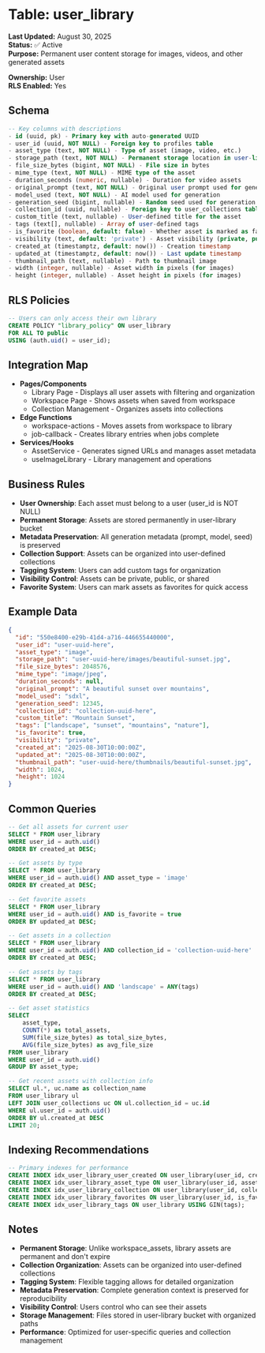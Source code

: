 # Table: user_library

**Last Updated:** August 30, 2025  
**Status:** ✅ Active  
**Purpose:** Permanent user content storage for images, videos, and other generated assets

**Ownership:** User  
**RLS Enabled:** Yes

## **Schema**
```sql
-- Key columns with descriptions
- id (uuid, pk) - Primary key with auto-generated UUID
- user_id (uuid, NOT NULL) - Foreign key to profiles table
- asset_type (text, NOT NULL) - Type of asset (image, video, etc.)
- storage_path (text, NOT NULL) - Permanent storage location in user-library bucket
- file_size_bytes (bigint, NOT NULL) - File size in bytes
- mime_type (text, NOT NULL) - MIME type of the asset
- duration_seconds (numeric, nullable) - Duration for video assets
- original_prompt (text, NOT NULL) - Original user prompt used for generation
- model_used (text, NOT NULL) - AI model used for generation
- generation_seed (bigint, nullable) - Random seed used for generation
- collection_id (uuid, nullable) - Foreign key to user_collections table
- custom_title (text, nullable) - User-defined title for the asset
- tags (text[], nullable) - Array of user-defined tags
- is_favorite (boolean, default: false) - Whether asset is marked as favorite
- visibility (text, default: 'private') - Asset visibility (private, public, shared)
- created_at (timestamptz, default: now()) - Creation timestamp
- updated_at (timestamptz, default: now()) - Last update timestamp
- thumbnail_path (text, nullable) - Path to thumbnail image
- width (integer, nullable) - Asset width in pixels (for images)
- height (integer, nullable) - Asset height in pixels (for images)
```

## **RLS Policies**
```sql
-- Users can only access their own library
CREATE POLICY "library_policy" ON user_library
FOR ALL TO public
USING (auth.uid() = user_id);
```

## **Integration Map**
- **Pages/Components**
  - Library Page - Displays all user assets with filtering and organization
  - Workspace Page - Shows assets when saved from workspace
  - Collection Management - Organizes assets into collections
- **Edge Functions**
  - workspace-actions - Moves assets from workspace to library
  - job-callback - Creates library entries when jobs complete
- **Services/Hooks**
  - AssetService - Generates signed URLs and manages asset metadata
  - useImageLibrary - Library management and operations

## **Business Rules**
- **User Ownership**: Each asset must belong to a user (user_id is NOT NULL)
- **Permanent Storage**: Assets are stored permanently in user-library bucket
- **Metadata Preservation**: All generation metadata (prompt, model, seed) is preserved
- **Collection Support**: Assets can be organized into user-defined collections
- **Tagging System**: Users can add custom tags for organization
- **Visibility Control**: Assets can be private, public, or shared
- **Favorite System**: Users can mark assets as favorites for quick access

## **Example Data**
```json
{
  "id": "550e8400-e29b-41d4-a716-446655440000",
  "user_id": "user-uuid-here",
  "asset_type": "image",
  "storage_path": "user-uuid-here/images/beautiful-sunset.jpg",
  "file_size_bytes": 2048576,
  "mime_type": "image/jpeg",
  "duration_seconds": null,
  "original_prompt": "A beautiful sunset over mountains",
  "model_used": "sdxl",
  "generation_seed": 12345,
  "collection_id": "collection-uuid-here",
  "custom_title": "Mountain Sunset",
  "tags": ["landscape", "sunset", "mountains", "nature"],
  "is_favorite": true,
  "visibility": "private",
  "created_at": "2025-08-30T10:00:00Z",
  "updated_at": "2025-08-30T10:00:00Z",
  "thumbnail_path": "user-uuid-here/thumbnails/beautiful-sunset.jpg",
  "width": 1024,
  "height": 1024
}
```

## **Common Queries**
```sql
-- Get all assets for current user
SELECT * FROM user_library 
WHERE user_id = auth.uid()
ORDER BY created_at DESC;

-- Get assets by type
SELECT * FROM user_library 
WHERE user_id = auth.uid() AND asset_type = 'image'
ORDER BY created_at DESC;

-- Get favorite assets
SELECT * FROM user_library 
WHERE user_id = auth.uid() AND is_favorite = true
ORDER BY updated_at DESC;

-- Get assets in a collection
SELECT * FROM user_library 
WHERE user_id = auth.uid() AND collection_id = 'collection-uuid-here'
ORDER BY created_at DESC;

-- Get assets by tags
SELECT * FROM user_library 
WHERE user_id = auth.uid() AND 'landscape' = ANY(tags)
ORDER BY created_at DESC;

-- Get asset statistics
SELECT 
    asset_type,
    COUNT(*) as total_assets,
    SUM(file_size_bytes) as total_size_bytes,
    AVG(file_size_bytes) as avg_file_size
FROM user_library 
WHERE user_id = auth.uid()
GROUP BY asset_type;

-- Get recent assets with collection info
SELECT ul.*, uc.name as collection_name
FROM user_library ul
LEFT JOIN user_collections uc ON ul.collection_id = uc.id
WHERE ul.user_id = auth.uid()
ORDER BY ul.created_at DESC
LIMIT 20;
```

## **Indexing Recommendations**
```sql
-- Primary indexes for performance
CREATE INDEX idx_user_library_user_created ON user_library(user_id, created_at DESC);
CREATE INDEX idx_user_library_asset_type ON user_library(user_id, asset_type);
CREATE INDEX idx_user_library_collection ON user_library(user_id, collection_id);
CREATE INDEX idx_user_library_favorites ON user_library(user_id, is_favorite) WHERE is_favorite = true;
CREATE INDEX idx_user_library_tags ON user_library USING GIN(tags);
```

## **Notes**
- **Permanent Storage**: Unlike workspace_assets, library assets are permanent and don't expire
- **Collection Organization**: Assets can be organized into user-defined collections
- **Tagging System**: Flexible tagging allows for detailed organization
- **Metadata Preservation**: Complete generation context is preserved for reproducibility
- **Visibility Control**: Users control who can see their assets
- **Storage Management**: Files stored in user-library bucket with organized paths
- **Performance**: Optimized for user-specific queries and collection management
